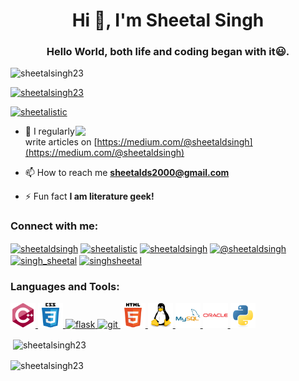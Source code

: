 <h1 align="center">Hi 👋, I'm Sheetal Singh</h1>
<h3 align="center">Hello World, both life and coding began with it😃.</h3>

<p align="left"> <img src="https://komarev.com/ghpvc/?username=sheetalsingh23&label=Profile%20views&color=0e75b6&style=flat" alt="sheetalsingh23" /> </p>

<p align="left"> <a href="https://github.com/ryo-ma/github-profile-trophy"><img src="https://github-profile-trophy.vercel.app/?username=sheetalsingh23" alt="sheetalsingh23" /></a> </p>

<p align="left"> <a href="https://twitter.com/sheetalistic" target="blank"><img src="https://img.shields.io/twitter/follow/sheetalistic?logo=twitter&style=for-the-badge" alt="sheetalistic" /></a> </p>
<img align="right" width= "400" src="https://media.giphy.com/media/du3J3cXyzhj75IOgvA/giphy.gif"/>


- 📝 I regularly write articles on [https://medium.com/@sheetaldsingh](https://medium.com/@sheetaldsingh)

- 📫 How to reach me **sheetalds2000@gmail.com**

- ⚡ Fun fact **I am literature geek!**

<h3 align="left">Connect with me:</h3>
<p align="left">
<a href="https://dev.to/sheetaldsingh" target="blank"><img align="center" src="https://cdn.jsdelivr.net/npm/simple-icons@3.0.1/icons/dev-dot-to.svg" alt="sheetaldsingh" height="30" width="40" /></a>
<a href="https://twitter.com/sheetalistic" target="blank"><img align="center" src="https://raw.githubusercontent.com/rahuldkjain/github-profile-readme-generator/master/src/images/icons/Social/twitter.svg" alt="sheetalistic" height="30" width="40" /></a>
<a href="https://linkedin.com/in/sheetaldsingh" target="blank"><img align="center" src="https://raw.githubusercontent.com/rahuldkjain/github-profile-readme-generator/master/src/images/icons/Social/linked-in-alt.svg" alt="sheetaldsingh" height="30" width="40" /></a>
<a href="https://medium.com/@sheetaldsingh" target="blank"><img align="center" src="https://raw.githubusercontent.com/rahuldkjain/github-profile-readme-generator/master/src/images/icons/Social/medium.svg" alt="@sheetaldsingh" height="30" width="40" /></a>
<a href="https://www.codechef.com/users/singh_sheetal" target="blank"><img align="center" src="https://cdn.jsdelivr.net/npm/simple-icons@3.1.0/icons/codechef.svg" alt="singh_sheetal" height="30" width="40" /></a>
<a href="https://www.hackerrank.com/singhsheetal" target="blank"><img align="center" src="https://raw.githubusercontent.com/rahuldkjain/github-profile-readme-generator/master/src/images/icons/Social/hackerrank.svg" alt="singhsheetal" height="30" width="40" /></a>
</p>

<h3 align="left">Languages and Tools:</h3>
<p align="left"> <a href="https://www.w3schools.com/cpp/" target="_blank"> <img src="https://raw.githubusercontent.com/devicons/devicon/master/icons/cplusplus/cplusplus-original.svg" alt="cplusplus" width="40" height="40"/> </a> <a href="https://www.w3schools.com/css/" target="_blank"> <img src="https://raw.githubusercontent.com/devicons/devicon/master/icons/css3/css3-original-wordmark.svg" alt="css3" width="40" height="40"/> </a> <a href="https://flask.palletsprojects.com/" target="_blank"> <img src="https://www.vectorlogo.zone/logos/pocoo_flask/pocoo_flask-icon.svg" alt="flask" width="40" height="40"/> </a> <a href="https://git-scm.com/" target="_blank"> <img src="https://www.vectorlogo.zone/logos/git-scm/git-scm-icon.svg" alt="git" width="40" height="40"/> </a> <a href="https://www.w3.org/html/" target="_blank"> <img src="https://raw.githubusercontent.com/devicons/devicon/master/icons/html5/html5-original-wordmark.svg" alt="html5" width="40" height="40"/> </a> <a href="https://www.linux.org/" target="_blank"> <img src="https://raw.githubusercontent.com/devicons/devicon/master/icons/linux/linux-original.svg" alt="linux" width="40" height="40"/> </a> <a href="https://www.mysql.com/" target="_blank"> <img src="https://raw.githubusercontent.com/devicons/devicon/master/icons/mysql/mysql-original-wordmark.svg" alt="mysql" width="40" height="40"/> </a> <a href="https://www.oracle.com/" target="_blank"> <img src="https://raw.githubusercontent.com/devicons/devicon/master/icons/oracle/oracle-original.svg" alt="oracle" width="40" height="40"/> </a> <a href="https://www.python.org" target="_blank"> <img src="https://raw.githubusercontent.com/devicons/devicon/master/icons/python/python-original.svg" alt="python" width="40" height="40"/> </a> </p>

<p>&nbsp;<img align="center" src="https://github-readme-stats.vercel.app/api?username=sheetalsingh23&show_icons=true&locale=en" alt="sheetalsingh23" /></p>

<p><img align="center" src="https://github-readme-streak-stats.herokuapp.com/?user=sheetalsingh23&" alt="sheetalsingh23" /></p>
